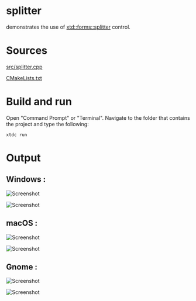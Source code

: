 # splitter

demonstrates the use of [xtd::forms::splitter](../../../../src/xtd_forms/include/xtd/forms/splitter.hpp) control.

# Sources

[src/splitter.cpp](src/splitter.cpp)

[CMakeLists.txt](CMakeLists.txt)

# Build and run

Open "Command Prompt" or "Terminal". Navigate to the folder that contains the project and type the following:

```shell
xtdc run
```

# Output

## Windows :

![Screenshot](../../../../docs/pictures/examples/splitter_w.png)

![Screenshot](../../../../docs/pictures/examples/splitter_wd.png)

## macOS :

![Screenshot](../../../../docs/pictures/examples/splitter_m.png)

![Screenshot](../../../../docs/pictures/examples/splitter_md.png)

## Gnome :

![Screenshot](../../../../docs/pictures/examples/splitter_g.png)

![Screenshot](../../../../docs/pictures/examples/splitter_gd.png)
